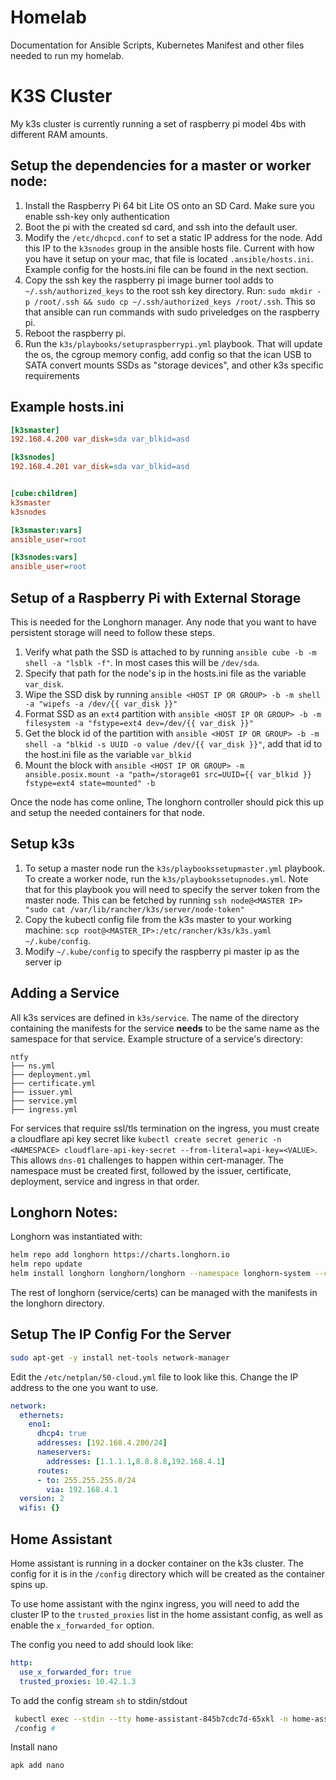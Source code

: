 # Homelab

Documentation for Ansible Scripts, Kubernetes Manifest and other files needed to run my homelab.

# K3S Cluster

My k3s cluster is currently running a set of raspberry pi model 4bs with different RAM amounts. 

## Setup the dependencies for a master or worker node: 

1. Install the Raspberry Pi 64 bit Lite OS onto an SD Card. Make sure you enable ssh-key only authentication
1. Boot the pi with the created sd card, and ssh into the default user.
1. Modify the `/etc/dhcpcd.conf` to set a static IP address for the node. Add this IP to the `k3snodes` group in the ansible hosts file. Current with how you have it setup on your mac, that file is located `.ansible/hosts.ini`. Example config for the hosts.ini file can be found in the next section.
1. Copy the ssh key the raspberry pi image burner tool adds to `~/.ssh/authorized_keys` to the root ssh key directory. Run: `sudo mkdir -p /root/.ssh && sudo cp ~/.ssh/authorized_keys /root/.ssh`. This so that ansible can run commands with sudo priveledges on the raspberry pi. 
1. Reboot the raspberry pi.
1. Run the `k3s/playbooks/setupraspberrypi.yml` playbook. That will update the os, the cgroup memory config, add config so that the ican USB to SATA convert mounts SSDs as "storage devices", and other k3s specific requirements

## Example hosts.ini 

```ini
[k3smaster]
192.168.4.200 var_disk=sda var_blkid=asd

[k3snodes]
192.168.4.201 var_disk=sda var_blkid=asd


[cube:children]
k3smaster
k3snodes

[k3smaster:vars]
ansible_user=root

[k3snodes:vars]
ansible_user=root
```

## Setup of a Raspberry Pi with External Storage

This is needed for the Longhorn manager. Any node that you want to have persistent storage will need to follow these steps.

1. Verify what path the SSD is attached to by running `ansible cube -b -m shell -a "lsblk -f"`. In most cases this will be `/dev/sda`.
1. Specify that path for the node's ip in the hosts.ini file as the variable `var_disk`.
1. Wipe the SSD disk by running `ansible <HOST IP OR GROUP> -b -m shell -a "wipefs -a /dev/{{ var_disk }}"`
1. Format SSD as an `ext4` partition with `ansible <HOST IP OR GROUP> -b -m filesystem -a "fstype=ext4 dev=/dev/{{ var_disk }}"` 
1. Get the block id of the partition with `ansible <HOST IP OR GROUP> -b -m shell -a "blkid -s UUID -o value /dev/{{ var_disk }}"`, add that id to the host.ini file as the variable `var_blkid`
1. Mount the block with `ansible <HOST IP OR GROUP> -m ansible.posix.mount -a "path=/storage01 src=UUID={{ var_blkid }} fstype=ext4 state=mounted" -b`

Once the node has come online, The longhorn controller should pick this up and setup the needed containers for that node. 

## Setup k3s

1. To setup a master node run the `k3s/playbookssetupmaster.yml` playbook. To create a worker node, run the `k3s/playbookssetupnodes.yml`. Note that for this playbook you will need to specify the server token from the master node. This can be fetched by running `ssh node@<MASTER IP> "sudo cat /var/lib/rancher/k3s/server/node-token"`
1. Copy the kubectl config file from the k3s master to your working machine: `scp root@<MASTER_IP>:/etc/rancher/k3s/k3s.yaml ~/.kube/config`. 
1. Modify `~/.kube/config` to specify the raspberry pi master ip as the server ip

## Adding a Service

All k3s services are defined in `k3s/service`. The name of the directory containing the manifests for the service <strong>needs</strong> to be the same name as the samespace for that service. Example structure of a service's directory: 

```
ntfy
├── ns.yml 
├── deployment.yml
├── certificate.yml
├── issuer.yml
├── service.yml
├── ingress.yml
```
For services that require ssl/tls termination on the ingress, you must create a cloudflare api key secret like `kubectl create secret generic -n <NAMESPACE> cloudflare-api-key-secret --from-literal=api-key=<VALUE>`. 
This allows `dns-01` challenges to happen within cert-manager. The namespace must be created first, followed by the issuer, certificate, deployment, service and ingress in that order.

## Longhorn Notes:

Longhorn was instantiated with:

``` bash
helm repo add longhorn https://charts.longhorn.io
helm repo update
helm install longhorn longhorn/longhorn --namespace longhorn-system --create-namespace --set defaultSettings.defaultDataPath="/storage01"
```

The rest of longhorn (service/certs) can be managed with the manifests in the longhorn directory.

## Setup The IP Config For the Server

``` bash
sudo apt-get -y install net-tools network-manager
```

Edit the `/etc/netplan/50-cloud.yml` file to look like this. Change the IP address to the one you want to use.

``` yaml
network:
  ethernets:
    eno1:
      dhcp4: true
      addresses: [192.168.4.200/24]
      nameservers:
        addresses: [1.1.1.1,8.8.8.8,192.168.4.1]
      routes:
      - to: 255.255.255.0/24
        via: 192.168.4.1
  version: 2
  wifis: {}
```

## Home Assistant

Home assistant is running in a docker container on the k3s cluster. The config for it is in the `/config` directory which will be created as the container spins up.

To use home assistant with the nginx ingress, you will need to add the cluster IP to the `trusted_proxies` list in the home assistant config, as well as enable the `x_forwarded_for` option.

The config you need to add should look like: 

``` yaml
http:
  use_x_forwarded_for: true
  trusted_proxies: 10.42.1.3 
```

To add the config stream `sh` to stdin/stdout

``` bash
 kubectl exec --stdin --tty home-assistant-845b7cdc7d-65xkl -n home-assistant -- /bin/sh
 /config # 
```

Install nano

``` bash
apk add nano
```